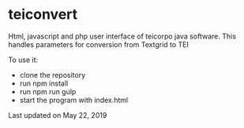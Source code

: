 # teiconvert
Html, javascript and php user interface of teicorpo java software.
This handles parameters for conversion from Textgrid to TEI

To use it:

- clone the repository
- run npm install
- run npm run gulp
- start the program with index.html

Last updated on May 22, 2019
